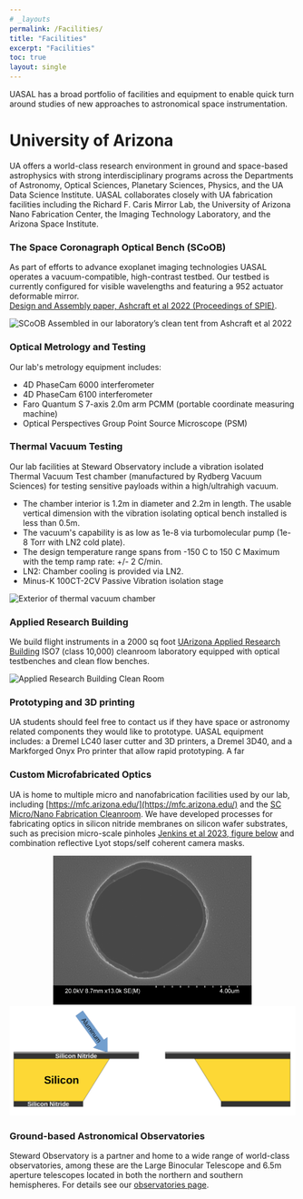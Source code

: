 ```yaml
---
# _layouts
permalink: /Facilities/
title: "Facilities"
excerpt: "Facilities"
toc: true
layout: single
---
```

UASAL has a broad portfolio of facilities and equipment to enable quick turn around studies of new approaches to astronomical space instrumentation. 

# University of Arizona
UA offers a world-class research environment in ground and space-based astrophysics with strong interdisciplinary programs across the Departments of Astronomy, Optical Sciences, Planetary Sciences, Physics, and the UA Data Science Institute. 
UASAL collaborates closely with UA fabrication facilities including the Richard F. Caris Mirror Lab, the University of Arizona Nano Fabrication Center, the Imaging Technology Laboratory, and the Arizona Space Institute.  

### The Space Coronagraph Optical Bench (SCoOB)
As part of efforts to advance exoplanet imaging technologies UASAL operates a vacuum-compatible, high-contrast testbed. Our testbed is currently configured for visible wavelengths and featuring a 952 actuator deformable mirror.  
[Design and Assembly paper, Ashcraft et al 2022 (Proceedings of SPIE)](https://arxiv.org/abs/2208.01156). 

![SCoOB Assembled in our laboratory’s clean tent from Ashcraft et al 2022](/assets/testbed_assembled.png)

### Optical Metrology and Testing

Our lab's metrology equipment includes: 
- 4D PhaseCam 6000 interferometer
- 4D PhaseCam 6100 interferometer
- Faro Quantum S 7-axis 2.0m  arm PCMM (portable coordinate measuring machine)
- Optical Perspectives Group Point Source Microscope (PSM)

### Thermal Vacuum Testing
Our lab facilities at Steward Observatory include a vibration isolated Thermal Vacuum Test chamber (manufactured by Rydberg Vacuum Sciences) for testing sensitive payloads within a high/ultrahigh vacuum.

- The chamber interior is 1.2m in diameter and 2.2m in length. The usable vertical dimension with the vibration isolating optical bench installed is less than 0.5m.
- The vacuum's capability is as low as 1e-8 via turbomolecular pump (1e-8 Torr with LN2 cold plate).
- The design temperature range spans from -150 C to 150 C Maximum with the temp ramp rate: +/- 2 C/min. 
- LN2: Chamber cooling is provided via LN2.
- Minus-K 100CT-2CV Passive Vibration isolation stage

![Exterior of thermal vacuum chamber](/assets/IMG_1365.JPG)

### Applied Research Building

 We build flight instruments in a 2000 sq foot  [UArizona Applied Research Building](
https://research.arizona.edu/facilities-units/applied-research-building) ISO7 (class 10,000) cleanroom laboratory equipped with optical testbenches and clean flow  benches.

 ![Applied Research Building Clean Room](/assets/ARB_lab20240514_5818.jpeg)
 
### Prototyping and 3D printing

UA students should feel free to contact us if they have space or astronomy related components they would like to prototype. UASAL equipment includes: a Dremel LC40 laser cutter and 3D printers, a Dremel 3D40, and a Markforged Onyx Pro printer that allow rapid prototyping. A far

### Custom Microfabricated Optics

UA is home to multiple micro and nanofabrication facilities used by our lab, including [https://mfc.arizona.edu/](https://mfc.arizona.edu/) and the [SC Micro/Nano Fabrication Cleanroom](https://wp.optics.arizona.edu/osccleanroom/facilities/). We have developed processes for fabricating optics in silicon nitride membranes on silicon wafer substrates, such as precision micro-scale pinholes [Jenkins et al 2023, figure below](https://arxiv.org/abs/2309.04604) and combination reflective Lyot stops/self coherent camera masks. 

<p align="middle">
  <img src="/assets/P8.png" alt="Scanning Electron Microscope View of Pinhole from Jenkins et al 2023" width="350"/>
  <img src="/assets/diagram.png" alt="Cross-section of Microfabricated Pinhole from Jenkins et al 2023" width="600"/>
</p>


### Ground-based Astronomical Observatories

Steward Observatory is a partner and home to a wide range of world-class observatories, among these are the Large Binocular Telescope and 6.5m aperture telescopes located in both the northern and southern hemispheres.  For details see our [observatories page](observatories.md).


